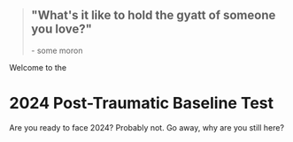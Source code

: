 > ## "What's it like to hold the gyatt of someone you love?"
>
> \- some moron

Welcome to the

# 2024 Post-Traumatic Baseline Test

Are you ready to face 2024? Probably not. Go away, why are you still here?
